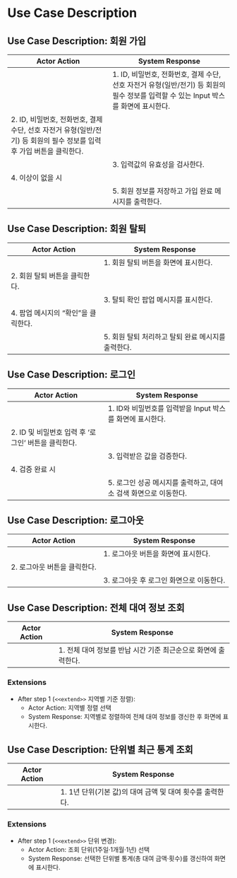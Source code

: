 # Use Case Description

## Use Case Description: 회원 가입

| Actor Action                                                                                                          | System Response                                                                                                                      |
| --------------------------------------------------------------------------------------------------------------------- | ------------------------------------------------------------------------------------------------------------------------------------ |
|                                                                                                                       | 1. ID, 비밀번호, 전화번호, 결제 수단, 선호 자전거 유형(일반/전기) 등 회원의 필수 정보를 입력할 수 있는 Input 박스를 화면에 표시한다. |
| 2. ID, 비밀번호, 전화번호, 결제 수단, 선호 자전거 유형(일반/전기) 등 회원의 필수 정보를 입력 후 가입 버튼을 클릭한다. |                                                                                                                                      |
|                                                                                                                       | 3. 입력값의 유효성을 검사한다.                                                                                                       |
| 4. 이상이 없을 시                                                                                                     |                                                                                                                                      |
|                                                                                                                       | 5. 회원 정보를 저장하고 가입 완료 메시지를 출력한다.                                                                                 |

## Use Case Description: 회원 탈퇴

| Actor Action                        | System Response                                    |
| ----------------------------------- | -------------------------------------------------- |
|                                     | 1. 회원 탈퇴 버튼을 화면에 표시한다.               |
| 2. 회원 탈퇴 버튼을 클릭한다.       |                                                    |
|                                     | 3. 탈퇴 확인 팝업 메시지를 표시한다.               |
| 4. 팝업 메시지의 “확인”을 클릭한다. |                                                    |
|                                     | 5. 회원 탈퇴 처리하고 탈퇴 완료 메시지를 출력한다. |

## Use Case Description: 로그인

| Actor Action                                        | System Response                                                  |
| --------------------------------------------------- | ---------------------------------------------------------------- |
|                                                     | 1. ID와 비밀번호를 입력받을 Input 박스를 화면에 표시한다.        |
| 2. ID 및 비밀번호 입력 후 ‘로그인’ 버튼을 클릭한다. |                                                                  |
|                                                     | 3. 입력받은 값을 검증한다.                                       |
| 4. 검증 완료 시                                     |                                                                  |
|                                                     | 5. 로그인 성공 메시지를 출력하고, 대여소 검색 화면으로 이동한다. |

## Use Case Description: 로그아웃

| Actor Action                 | System Response                          |
| ---------------------------- | ---------------------------------------- |
|                              | 1. 로그아웃 버튼을 화면에 표시한다.      |
| 2. 로그아웃 버튼을 클릭한다. |                                          |
|                              | 3. 로그아웃 후 로그인 화면으로 이동한다. |

## Use Case Description: 전체 대여 정보 조회

| Actor Action | System Response                                                |
| ------------ | -------------------------------------------------------------- |
|              | 1. 전체 대여 정보를 반납 시간 기준 최근순으로 화면에 출력한다. |

### Extensions

- After step 1 (`<<extend>>` 지역별 기준 정렬):
  - Actor Action: 지역별 정렬 선택
  - System Response: 지역별로 정렬하여 전체 대여 정보를 갱신한 후 화면에 표시한다.

## Use Case Description: 단위별 최근 통계 조회

| Actor Action | System Response                                           |
| ------------ | --------------------------------------------------------- |
|              | 1. 1년 단위(기본 값)의 대여 금액 및 대여 횟수를 출력한다. |

### Extensions

- After step 1 (`<<extend>>` 단위 변경):
  - Actor Action: 조회 단위(1주일·1개월·1년) 선택
  - System Response: 선택한 단위별 통계(총 대여 금액·횟수)를 갱신하여 화면에 표시한다.
